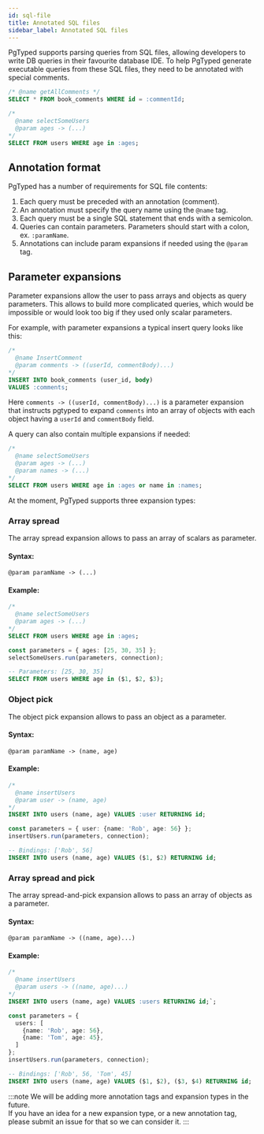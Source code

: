 ```yaml
---
id: sql-file
title: Annotated SQL files 
sidebar_label: Annotated SQL files
---
```


PgTyped supports parsing queries from SQL files, allowing developers to write DB queries in their favourite database IDE.
To help PgTyped generate executable queries from these SQL files, they need to be annotated with special comments.  

```sql title="example.sql"
/* @name getAllComments */
SELECT * FROM book_comments WHERE id = :commentId;

/*
  @name selectSomeUsers
  @param ages -> (...)
*/
SELECT FROM users WHERE age in :ages;
```

## Annotation format

PgTyped has a number of requirements for SQL file contents:
1. Each query must be preceded with an annotation (comment).
2. An annotation must specify the query name using the `@name` tag.
3. Each query must be a single SQL statement that ends with a semicolon.
4. Queries can contain parameters. Parameters should start with a colon, ex. `:paramName`.
5. Annotations can include param expansions if needed using the `@param` tag.

## Parameter expansions

Parameter expansions allow the user to pass arrays and objects as query parameters.
This allows to build more complicated queries, which would be impossible or would look too big if they used only scalar parameters.

For example, with parameter expansions a typical insert query looks like this:

```sql
/*
  @name InsertComment
  @param comments -> ((userId, commentBody)...)
*/
INSERT INTO book_comments (user_id, body)
VALUES :comments;
```

Here `comments -> ((userId, commentBody)...)` is a parameter expansion that instructs pgtyped to expand `comments` into an array of objects with each object having a `userId` and `commentBody` field.

A query can also contain multiple expansions if needed:
```sql
/*
  @name selectSomeUsers
  @param ages -> (...)
  @param names -> (...)
*/
SELECT FROM users WHERE age in :ages or name in :names;
```

At the moment, PgTyped supports three expansion types:

### Array spread

The array spread expansion allows to pass an array of scalars as parameter.  
#### Syntax:
```
@param paramName -> (...)
```

#### Example:
```sql title="Query definition:"
/*
  @name selectSomeUsers
  @param ages -> (...)
*/
SELECT FROM users WHERE age in :ages;
```
```ts title="Execution:"
const parameters = { ages: [25, 30, 35] };
selectSomeUsers.run(parameters, connection);
```
```sql title="Resulting query:"
-- Parameters: [25, 30, 35]
SELECT FROM users WHERE age in ($1, $2, $3);
```

### Object pick

The object pick expansion allows to pass an object as a parameter.  
#### Syntax:
```
@param paramName -> (name, age)
```

#### Example:
```sql title="Query definition:"
/*
  @name insertUsers
  @param user -> (name, age)
*/
INSERT INTO users (name, age) VALUES :user RETURNING id;
```
```ts title="Execution:"
const parameters = { user: {name: 'Rob', age: 56} };
insertUsers.run(parameters, connection);
```
```sql title="Resulting query:"
-- Bindings: ['Rob', 56]
INSERT INTO users (name, age) VALUES ($1, $2) RETURNING id;
```

### Array spread and pick

The array spread-and-pick expansion allows to pass an array of objects as a parameter.  
#### Syntax:
```
@param paramName -> ((name, age)...)
```

#### Example:
```sql title="Query definition:"
/*
  @name insertUsers
  @param users -> ((name, age)...)
*/
INSERT INTO users (name, age) VALUES :users RETURNING id;`;
```
```ts title="Execution:"
const parameters = {
  users: [
    {name: 'Rob', age: 56},
    {name: 'Tom', age: 45},
  ]
};
insertUsers.run(parameters, connection);
```
```sql title="Resulting query:"
-- Bindings: ['Rob', 56, 'Tom', 45]
INSERT INTO users (name, age) VALUES ($1, $2), ($3, $4) RETURNING id;
```

:::note
We will be adding more annotation tags and expansion types in the future.  
If you have an idea for a new expansion type, or a new annotation tag, please submit an issue for that so we can consider it.
:::
